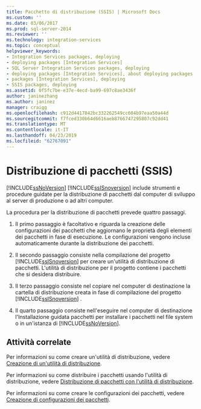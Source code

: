 ```yaml
---
title: Pacchetto di distribuzione (SSIS) | Microsoft Docs
ms.custom: ''
ms.date: 03/06/2017
ms.prod: sql-server-2014
ms.reviewer: ''
ms.technology: integration-services
ms.topic: conceptual
helpviewer_keywords:
- Integration Services packages, deploying
- deploying packages [Integration Services]
- SQL Server Integration Services packages, deploying
- deploying packages [Integration Services], about deploying packages
- packages [Integration Services], deploying
- SSIS packages, deploying
ms.assetid: 0f5fc7be-e37e-4ecd-ba99-697c8ae3436f
author: janinezhang
ms.author: janinez
manager: craigg
ms.openlocfilehash: c912d4417842bc332262549cc604b97eaa50a44d
ms.sourcegitcommit: f7fced330b64d6616aeb8766747295807c92dd41
ms.translationtype: MT
ms.contentlocale: it-IT
ms.lasthandoff: 04/23/2019
ms.locfileid: "62767091"
---
```

# <a name="package-deployment-ssis"></a>Distribuzione di pacchetti (SSIS)
  [!INCLUDE[ssNoVersion](../../includes/ssnoversion-md.md)] [!INCLUDE[ssISnoversion](../../includes/ssisnoversion-md.md)] include strumenti e procedure guidate per la distribuzione di pacchetti dal computer di sviluppo al server di produzione o ad altri computer.  
  
 La procedura per la distribuzione di pacchetti prevede quattro passaggi.  
  
1.  Il primo passaggio è facoltativo e riguarda la creazione delle configurazioni dei pacchetti che aggiornano le proprietà degli elementi dei pacchetti in fase di esecuzione. Le configurazioni vengono incluse automaticamente durante la distribuzione dei pacchetti.  
  
2.  Il secondo passaggio consiste nella compilazione del progetto [!INCLUDE[ssISnoversion](../../includes/ssisnoversion-md.md)] per creare un'utilità di distribuzione di pacchetti. L'utilità di distribuzione per il progetto contiene i pacchetti che si desidera distribuire.  
  
3.  Il terzo passaggio consiste nel copiare nel computer di destinazione la cartella di distribuzione creata in fase di compilazione del progetto [!INCLUDE[ssISnoversion](../../includes/ssisnoversion-md.md)] .  
  
4.  Il quarto passaggio consiste nell'eseguire nel computer di destinazione l'Installazione guidata pacchetti per installare i pacchetti nel file system o in un'istanza di [!INCLUDE[ssNoVersion](../../includes/ssnoversion-md.md)].  
  
## <a name="related-tasks"></a>Attività correlate  
 Per informazioni su come creare un'utilità di distribuzione, vedere [Creazione di un'utilità di distribuzione](../create-a-deployment-utility.md).  
  
 Per informazioni su come distribuire i pacchetti usando l'utilità di distribuzione, vedere [Distribuzione di pacchetti con l'utilità di distribuzione](../deploy-packages-by-using-the-deployment-utility.md).  
  
 Per informazioni su come creare le configurazioni dei pacchetti, vedere [Creazione di configurazioni dei pacchetti](../create-package-configurations.md).  
  
  
